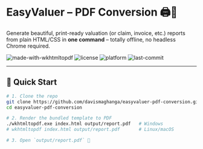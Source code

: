 # EasyValuer – PDF Conversion 🖨️📄

Generate beautiful, print-ready valuation (or claim, invoice, etc.) reports from plain HTML/CSS in **one command** – totally offline, no headless Chrome required.

![made-with-wkhtmltopdf](https://img.shields.io/badge/rendered_with-wkhtmltopdf-blue?logo=html5)
![license](https://img.shields.io/badge/license-MIT-green)
![platform](https://img.shields.io/badge/platform-Windows%20%7C%20Linux%20%7C%20macOS-critical)
![last-commit](https://img.shields.io/github/last-commit/davismaghanga/easyvaluer-pdf-conversion)

---

## 🚀 Quick Start

```bash
# 1. Clone the repo
git clone https://github.com/davismaghanga/easyvaluer-pdf-conversion.git
cd easyvaluer-pdf-conversion

# 2. Render the bundled template to PDF
./wkhtmltopdf.exe index.html output/report.pdf   # Windows
# wkhtmltopdf index.html output/report.pdf       # Linux/macOS

# 3. Open `output/report.pdf` 🎉
